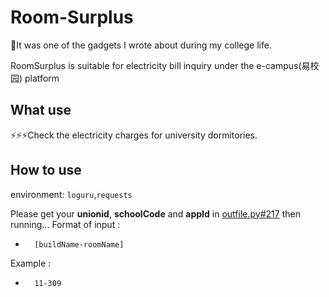 # Room-Surplus
🌈It was one of the gadgets I wrote about during my college life.

RoomSurplus is suitable for electricity bill inquiry under the e-campus(易校园) platform
## What use
⚡⚡⚡Check the electricity charges for university dormitories.
## How to use
environment: `loguru`,`requests`

Please get your **unionid**, **schoolCode** and **appId** in [outfile.py#217](https://github.com/shiyingqi/RoomSurplus/blame/b8b00095c5a09f73c5b244c560b001dc967ff345/outfile.py#L217) then running...
Format of input : 
-       [buildName-roomName]
Example : 
-       11-309
